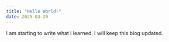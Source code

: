 ```yaml
---
title: "Hello World!"
date: 2025-03-20
---
```


I am starting to write what i learned. I will keep this blog updated.
